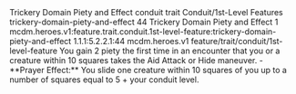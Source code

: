 <ability>
  <name>Trickery Domain Piety and Effect</name>
  <metadata>
    <class>conduit</class>
    <feature_type>trait</feature_type>
    <file_dpath>Conduit/1st-Level Features</file_dpath>
    <item_id>trickery-domain-piety-and-effect</item_id>
    <item_index>44</item_index>
    <item_name>Trickery Domain Piety and Effect</item_name>
    <level>1</level>
    <scc>mcdm.heroes.v1:feature.trait.conduit.1st-level-feature:trickery-domain-piety-and-effect</scc>
    <scdc>1.1.1:5.2.2.1:44</scdc>
    <source>mcdm.heroes.v1</source>
    <type>feature/trait/conduit/1st-level-feature</type>
  </metadata>
  <effects>
    <effect type="mundane" name="Piety">You gain 2 piety the first time in an encounter that you or a creature within 10 squares takes the Aid Attack or Hide maneuver.
- **Prayer Effect:** You slide one creature within 10 squares of you up to a number of squares equal to 5 + your conduit level.</effect>
  </effects>
</ability>
